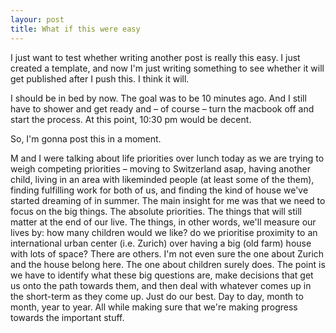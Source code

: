 ```yaml
---
layour: post
title: What if this were easy
---
```

I just want to test whether writing another post is really this easy. I just created a template, and now I'm just writing something to see whether it will get published after I push this. I think it will.

I should be in bed by now. The goal was to be 10 minutes ago. And I still have to shower and get ready and – of course – turn the macbook off and start the process. At this point, 10:30 pm would be decent.

So, I'm gonna post this in a moment.

M and I were talking about life priorities over lunch today as we are trying to weigh competing priorities – moving to Switzerland asap, having another child, living in an area with likeminded people (at least some of the them), finding fulfilling work for both of us, and finding the kind of house we've started dreaming of in summer. The main insight for me was that we need to focus on the big things. The absolute priorities. The things that will still matter at the end of our live. The things, in other words, we'll measure our lives by: how many children would we like? do we prioritise proximity to an international urban center (i.e. Zurich) over having a big (old farm) house with lots of space? There are others. I'm not even sure the one about Zurich and the house belong here. The one about children surely does. The point is we have to identify what these big questions are, make decisions that get us onto the path towards them, and then deal with whatever comes up in the short-term as they come up. Just do our best. Day to day, month to month, year to year. All while making sure that we're making progress towards the important stuff.